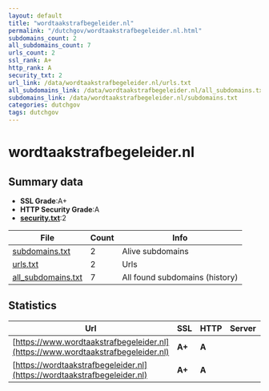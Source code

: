 ```yaml
---
layout: default
title: "wordtaakstrafbegeleider.nl"
permalink: "/dutchgov/wordtaakstrafbegeleider.nl.html"
subdomains_count: 2
all_subdomains_count: 7
urls_count: 2
ssl_rank: A+
http_rank: A
security_txt: 2
url_link: /data/wordtaakstrafbegeleider.nl/urls.txt
all_subdomains_link: /data/wordtaakstrafbegeleider.nl/all_subdomains.txt
subdomains_link: /data/wordtaakstrafbegeleider.nl/subdomains.txt
categories: dutchgov
tags: dutchgov
---
```



# wordtaakstrafbegeleider.nl
## Summary data


 - **SSL Grade**:A+
 - **HTTP Security Grade**:A
 - **[security.txt](https://www.digitaleoverheid.nl/nieuws/standaard-security-txt-nu-verplicht-voor-overheid/)**:2


| File       | Count | Info |
|------------|-------|------|
|[subdomains.txt](/DutchGovScope/data/wordtaakstrafbegeleider.nl/subdomains.txt)|2|Alive subdomains|
|[urls.txt](/DutchGovScope/data/wordtaakstrafbegeleider.nl/urls.txt)|2|Urls|
|[all_subdomains.txt](/DutchGovScope/data/wordtaakstrafbegeleider.nl/all_subdomains.txt)|7|All found subdomains (history)|


## Statistics


| Url | SSL | HTTP | Server | Cookie | HSTS | CORS | CTO | CSP | XFO | XXP | RP |FP| Tech |Title |
|--------|-------|-------|------|------|------|------|------|------|------|------|------|------|------|------|
|[https://www.wordtaakstrafbegeleider.nl](https://www.wordtaakstrafbegeleider.nl)| **A+**| **A**|| |:white_check_mark: | | |:warning: | :white_check_mark: | :white_check_mark: | :white_check_mark: | |HSTS||
|[https://wordtaakstrafbegeleider.nl](https://wordtaakstrafbegeleider.nl)| **A+**| **A**|| |:white_check_mark: | | |:warning: | :white_check_mark: | :white_check_mark: | :white_check_mark: | |HSTS||

